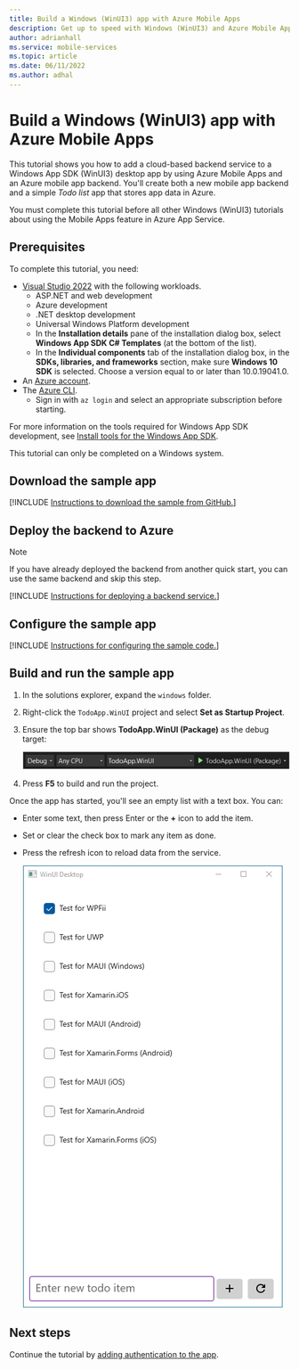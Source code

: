 ```yaml
---
title: Build a Windows (WinUI3) app with Azure Mobile Apps
description: Get up to speed with Windows (WinUI3) and Azure Mobile Apps with our tutorial.
author: adrianhall
ms.service: mobile-services
ms.topic: article
ms.date: 06/11/2022
ms.author: adhal
---
```


# Build a Windows (WinUI3) app with Azure Mobile Apps

This tutorial shows you how to add a cloud-based backend service to a Windows App SDK (WinUI3) desktop app by using Azure Mobile Apps and an Azure mobile app backend.  You'll create both a new mobile app backend and a simple *Todo list* app that stores app data in Azure.

You must complete this tutorial before all other Windows (WinUI3) tutorials about using the Mobile Apps feature in Azure App Service.

## Prerequisites

To complete this tutorial, you need:

* [Visual Studio 2022](/visualstudio/install/install-visual-studio?view=vs-2022&preserve-view=true) with the following workloads.
  * ASP.NET and web development
  * Azure development
  * .NET desktop development
  * Universal Windows Platform development
  * In the **Installation details** pane of the installation dialog box, select **Windows App SDK C# Templates** (at the bottom of the list).
  * In the **Individual components** tab of the installation dialog box, in the **SDKs, libraries, and frameworks** section, make sure **Windows 10 SDK** is selected. Choose a version equal to or later than 10.0.19041.0.
* An [Azure account](https://azure.microsoft.com/pricing/free-trial).
* The [Azure CLI](/cli/azure/install-azure-cli).
  * Sign in with `az login` and select an appropriate subscription before starting.

For more information on the tools required for Windows App SDK development, see [Install tools for the Windows App SDK](/windows/apps/windows-app-sdk/set-up-your-development-environment).

This tutorial can only be completed on a Windows system.

## Download the sample app

[!INCLUDE [Instructions to download the sample from GitHub.](~/mobile-apps/azure-mobile-apps/includes/quickstart/windows/download-sample.md)]

## Deploy the backend to Azure

> [!NOTE]
> If you have already deployed the backend from another quick start, you can use the same backend and skip this step.

[!INCLUDE [Instructions for deploying a backend service.](~/mobile-apps/azure-mobile-apps/includes/quickstart/windows/deploy-backend.md)]

## Configure the sample app

[!INCLUDE [Instructions for configuring the sample code.](~/mobile-apps/azure-mobile-apps/includes/quickstart/windows/configure-sample.md)]

## Build and run the sample app

1. In the solutions explorer, expand the `windows` folder.
1. Right-click the `TodoApp.WinUI` project and select **Set as Startup Project**.
1. Ensure the top bar shows **TodoApp.WinUI (Package)** as the debug target:

    ![Screenshot of the Visual Studio configuration bar.](./media/win-configuration.png)

2. Press **F5** to build and run the project.

Once the app has started, you'll see an empty list with a text box.  You can:

* Enter some text, then press Enter or the **+** icon to add the item.
* Set or clear the check box to mark any item as done.
* Press the refresh icon to reload data from the service.

    ![Screenshot of the Windows app running on Windows.](./media/running-app.png)

## Next steps

Continue the tutorial by [adding authentication to the app](./authentication.md).